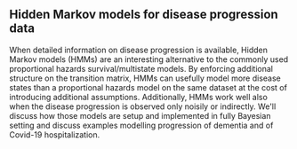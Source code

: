 ## Hidden Markov models for disease progression data

When detailed information on disease progression is available, Hidden Markov models (HMMs) are an interesting alternative to the commonly used proportional hazards survival/multistate models.
By enforcing additional structure on the transition matrix, HMMs can usefully model more disease states than a proportional hazards model on the same dataset at the cost of introducing additional assumptions.
Additionally, HMMs work well also when the disease progression is observed only noisily or indirectly.
We'll discuss how those models are setup and implemented in fully Bayesian setting and discuss examples modelling progression of dementia and of Covid-19 hospitalization.
